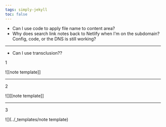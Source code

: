 ```yaml
---
tags: simply-jekyll
toc: false
---
```


- Can I use code to apply file name to content area?
- Why does search link notes back to Netlify when I'm on the subdomain? Config, code, or the DNS is still working?

---

- Can I use transclusion?? 

1

![[note template]]

---

2

![][[note template]]

---
3

![](../_templates/note template)


